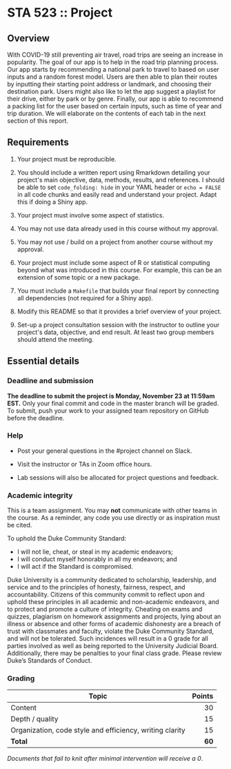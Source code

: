 # STA 523 :: Project

## Overview 

With COVID-19 still preventing air travel, road trips are seeing an increase 
in popularity. The goal of our app is to help in the road trip planning 
process. Our app starts by recommending a national park to travel to based on 
user inputs and a random forest model. Users are then able to plan their routes 
by inputting their starting point address or landmark, and choosing their 
destination park. Users might also like to let the app suggest a playlist for 
their drive, either by park or by genre. Finally, our app is able to recommend 
a packing list for the user based on certain inputs, such as time of year and 
trip duration. We will elaborate on the contents of each tab in the next 
section of this report. 

## Requirements

1. Your project must be reproducible.

2. You should include a written report using Rmarkdown detailing your
   project's main objective, data, methods, results, and references.
   I should be able to set `code_folding: hide` in your YAML header or
   `echo = FALSE` in all code chunks and easily read and
   understand your project. Adapt this if doing a Shiny app.

3. Your project must involve some aspect of statistics.

4. You may not use data already used in this course without my approval.

5. You may not use / build on a project from another course without my approval.

6. Your project must include some aspect of R or statistical computing beyond
   what was introduced in this course. For example, this can be an extension of
   some topic or a new package.

7. You must include a `Makefile` that builds your final report by
   connecting all dependencies (not required for a Shiny app).

8. Modify this README so that it provides a brief overview of your project.

9. Set-up a project consultation session with the instructor to outline your
   project's data, objective, and end result. At least two group members
   should attend the meeting.

## Essential details

### Deadline and submission

**The deadline to submit the project is Monday, November 23 at 11:59am EST.**
Only your final commit and code in the master branch will be graded.
To submit, push your work to your assigned team repository on GitHub before
the deadline.

### Help

- Post your general questions in the #project channel on Slack.

- Visit the instructor or TAs in Zoom office hours.

- Lab sessions will also be allocated for project questions and feedback.

### Academic integrity

This is a team assignment. You may **not** communicate with other teams in the
course. As a reminder, any code you use directly or as inspiration must be
cited.

To uphold the Duke Community Standard:

- I will not lie, cheat, or steal in my academic endeavors;
- I will conduct myself honorably in all my endeavors; and
- I will act if the Standard is compromised.

Duke University is a community dedicated to scholarship, leadership, and
service and to the principles of honesty, fairness, respect, and accountability.
Citizens of this community commit to reflect upon and uphold these principles in
all academic and non-academic endeavors, and to protect and promote a culture of
integrity. Cheating on exams and quizzes, plagiarism on homework assignments and
projects, lying about an illness or absence and other forms of academic
dishonesty are a breach of trust with classmates and faculty, violate the Duke
Community Standard, and will not be tolerated. Such incidences will result in a
0 grade for all parties involved as well as being reported to the University
Judicial Board. Additionally, there may be penalties to your final class grade.
Please review Duke’s Standards of Conduct.

### Grading

| **Topic**                                                | **Points** |
|----------------------------------------------------------|-----------:|
| Content                                                  |         30 |
| Depth / quality                                          |         15 |
| Organization, code style and efficiency, writing clarity |         15 |
| **Total**                                                |     **60** |

*Documents that fail to knit after minimal intervention will receive a 0*.
